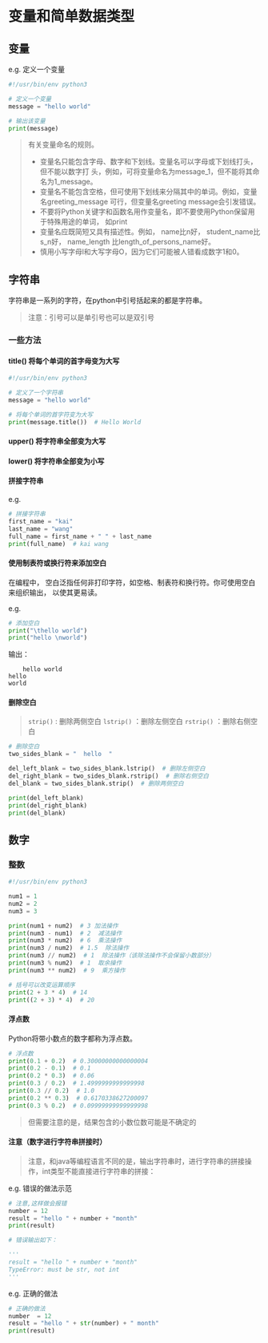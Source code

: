 # 变量和简单数据类型

## 变量

e.g. 定义一个变量

```python
#!/usr/bin/env python3

# 定义一个变量
message = "hello world"

# 输出该变量
print(message)
```

> 有关变量命名的规则。
> - 变量名只能包含字母、数字和下划线。变量名可以字母或下划线打头，但不能以数字打
头，例如，可将变量命名为message_1，但不能将其命名为1_message。
> - 变量名不能包含空格，但可使用下划线来分隔其中的单词。例如，变量名greeting_message
可行，但变量名greeting message会引发错误。
> - 不要将Python关键字和函数名用作变量名，即不要使用Python保留用于特殊用途的单词，
如print
> - 变量名应既简短又具有描述性。例如， name比n好， student_name比s_n好， name_length
比length_of_persons_name好。
> - 慎用小写字母l和大写字母O，因为它们可能被人错看成数字1和0。


## 字符串

字符串是一系列的字符，在python中引号括起来的都是字符串。

> 注意：引号可以是单引号也可以是双引号

### 一些方法

#### title() 将每个单词的首字母变为大写

```python
#!/usr/bin/env python3

# 定义了一个字符串
message = "hello world"

# 将每个单词的首字符变为大写
print(message.title())  # Hello World
```

#### upper() 将字符串全部变为大写
#### lower() 将字符串全部变为小写
#### 拼接字符串

e.g. 

```python
# 拼接字符串
first_name = "kai"
last_name = "wang"
full_name = first_name + " " + last_name
print(full_name)  # kai wang
```

#### 使用制表符或换行符来添加空白

在编程中， 空白泛指任何非打印字符，如空格、制表符和换行符。你可使用空白来组织输出，
以使其更易读。

e.g. 

```python
# 添加空白
print("\thello world")
print("hello \nworld")
```

输出：

```
	hello world
hello 
world
```

#### 删除空白

> `strip()` : 删除两侧空白
> `lstrip()` ：删除左侧空白
> `rstrip()` ：删除右侧空白

```python
# 删除空白
two_sides_blank = "  hello  "

del_left_blank = two_sides_blank.lstrip()  # 删除左侧空白
del_right_blank = two_sides_blank.rstrip()  # 删除右侧空白
del_blank = two_sides_blank.strip()  # 删除两侧空白

print(del_left_blank)
print(del_right_blank)
print(del_blank)
```

## 数字

### 整数

```python
#!/usr/bin/env python3

num1 = 1
num2 = 2
num3 = 3

print(num1 + num2)  # 3 加法操作
print(num3 - num1)  # 2  减法操作
print(num3 * num2)  # 6  乘法操作
print(num3 / num2)  # 1.5  除法操作
print(num3 // num2)  # 1  除法操作（该除法操作不会保留小数部分）
print(num3 % num2)  # 1  取余操作
print(num3 ** num2)  # 9  乘方操作

# 括号可以改变运算顺序
print(2 + 3 * 4)  # 14
print((2 + 3) * 4)  # 20
```

#### 浮点数

Python将带小数点的数字都称为浮点数。

```python
# 浮点数
print(0.1 + 0.2)  # 0.30000000000000004
print(0.2 - 0.1)  # 0.1
print(0.2 * 0.3)  # 0.06
print(0.3 / 0.2)  # 1.4999999999999998
print(0.3 // 0.2)  # 1.0
print(0.2 ** 0.3)  # 0.6170338627200097
print(0.3 % 0.2)  # 0.09999999999999998
```

> 但需要注意的是，结果包含的小数位数可能是不确定的


#### 注意（数字进行字符串拼接时）

> 注意，和java等编程语言不同的是，输出字符串时，进行字符串的拼接操作，int类型不能直接进行字符串的拼接：

e.g. 错误的做法示范

```python
# 注意,这样做会报错
number = 12
result = "hello " + number + "month"
print(result)  

# 错误输出如下：

'''
result = "hello " + number + "month"
TypeError: must be str, not int
'''
```

e.g. 正确的做法

````python
# 正确的做法
number  = 12
result = "hello " + str(number) + " month"
print(result)
````




